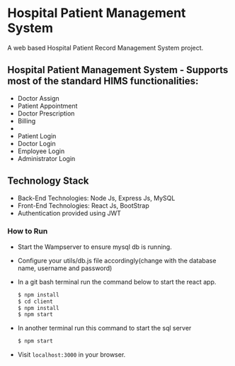 # Hospital Patient Management System
A web based Hospital Patient Record Management System project.

## Hospital Patient Management System - Supports most of the standard HIMS functionalities:
* Doctor Assign
* Patient Appointment 
* Doctor Prescription
* Billing
* 
* Patient Login
* Doctor Login
* Employee Login
* Administrator Login

## Technology Stack
* Back-End Technologies: Node Js, Express Js, MySQL
* Front-End Technologies: React Js, BootStrap
* Authentication provided using JWT

### How to Run
* Start the Wampserver to ensure mysql db is running.
* Configure your utils/db.js file accordingly(change with the database name, username and password)
* In a git bash terminal run the command below to start the react app.

  ``` bash
  $ npm install
  $ cd client
  $ npm install
  $ npm start
  ```

* In another terminal run this command to start the sql server
  ``` bash
  $ npm start
  ```

* Visit `localhost:3000` in your browser.
